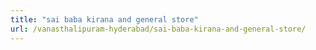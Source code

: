 ```yaml
---
title: "sai baba kirana and general store"
url: /vanasthalipuram-hyderabad/sai-baba-kirana-and-general-store/
---
```

